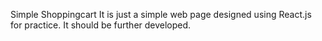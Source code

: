 Simple Shoppingcart
    It is just a simple web page designed using React.js for practice. 
    It should be further developed. 
    
